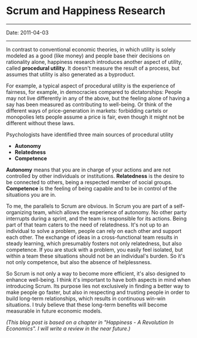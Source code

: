 # Scrum and Happiness Research
----

Date: 2011-04-03

----

In contrast to conventional economic theories, in which utility is solely modeled as a good (like money) and people base their decisions on rationality alone, happiness research introduces another aspect of utility, called **procedural utility**. It doesn't measure the result of a process, but assumes that utility is also generated as a byproduct. 

For example, a typical aspect of procedural utility is the experience of fairness, for example, in democracies compared to dictatorships: People may not live differently in any of the above, but the feeling alone of having a say has been measured as contributing to well-being. Or think of the different ways of price-generation in markets: forbidding cartels or monopolies lets people assume a price is fair, even though it might not be different without these laws.

Psychologists have identified three main sources of procedural utility
- **Autonomy**
- **Relatedness**
- **Competence**


**Autonomy** means that you are in charge of your actions and are not controlled by other individuals or institutions. **Relatedness** is the desire to be connected to others, being a respected member of social groups. **Competence** is the feeling of being capable and to be in control of the situations you are in.

To me, the parallels to Scrum are obvious. In Scrum you are part of a self-organizing team, which allows the experience of autonomy. No other party interrupts during a sprint, and the team is responsible for its actions. Being part of that team caters to the need of relatedness. It's not up to an individual to solve a problem, people can rely on each other and support each other. The exchange of ideas in a cross-functional team results in steady learning, which presumably fosters not only relatedness, but also competence. If you are stuck with a problem, you easily feel isolated, but within a team these situations should not be an individual's burden. So it's not only competence, but also the absence of helplessness.

So Scrum is not only a way to become more efficient, it's also designed to enhance well-being. I think it's important to have both aspects in mind when introducing Scrum. Its purpose lies not exclusively in finding a better way to make people go faster, but also in respecting and trusting people in order to build long-term relationships, which results in continuous win-win situations. I truly believe that these long-term benefits will become measurable in future economic models.

_(This blog post is based on a chapter in "Happiness - A Revolution In Economics". I will write a review in the near future.)_

